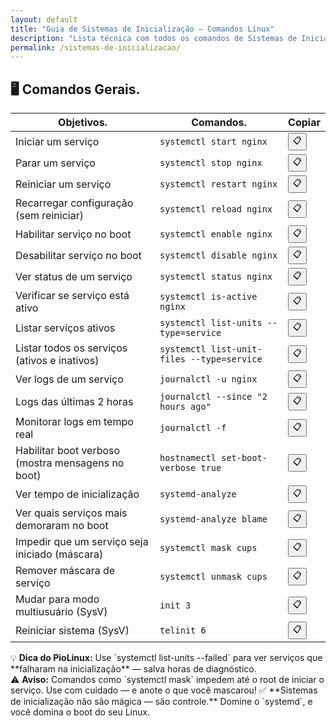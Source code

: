 ```yaml
---
layout: default
title: "Guia de Sistemas de Inicialização — Comandos Linux"
description: "Lista técnica com todos os comandos de Sistemas de Inicialização. Copie, cole e use direto no terminal."
permalink: /sistemas-de-inicializacao/
---
```




<h2>🖥 Comandos Gerais.</h2>



<table class="evergreen-table">
  <thead>
    <tr>
      <th>Objetivos.</th>
      <th>Comandos.</th>
      <th>Copiar</th>
    </tr>
  </thead>
  <tbody>
    <tr>
      <td data-label="Objetivo">Iniciar um serviço</td>
      <td data-label="Comando"><code>systemctl start nginx</code></td>
      <td data-label="Copiar"><button class="copy-btn" data-command="systemctl start nginx">📋</button></td>
    </tr>
    <tr>
      <td data-label="Objetivo">Parar um serviço</td>
      <td data-label="Comando"><code>systemctl stop nginx</code></td>
      <td data-label="Copiar"><button class="copy-btn" data-command="systemctl stop nginx">📋</button></td>
    </tr>
    <tr>
      <td data-label="Objetivo">Reiniciar um serviço</td>
      <td data-label="Comando"><code>systemctl restart nginx</code></td>
      <td data-label="Copiar"><button class="copy-btn" data-command="systemctl restart nginx">📋</button></td>
    </tr>
    <tr>
      <td data-label="Objetivo">Recarregar configuração (sem reiniciar)</td>
      <td data-label="Comando"><code>systemctl reload nginx</code></td>
      <td data-label="Copiar"><button class="copy-btn" data-command="systemctl reload nginx">📋</button></td>
    </tr>
    <tr>
      <td data-label="Objetivo">Habilitar serviço no boot</td>
      <td data-label="Comando"><code>systemctl enable nginx</code></td>
      <td data-label="Copiar"><button class="copy-btn" data-command="systemctl enable nginx">📋</button></td>
    </tr>
    <tr>
      <td data-label="Objetivo">Desabilitar serviço no boot</td>
      <td data-label="Comando"><code>systemctl disable nginx</code></td>
      <td data-label="Copiar"><button class="copy-btn" data-command="systemctl disable nginx">📋</button></td>
    </tr>
    <tr>
      <td data-label="Objetivo">Ver status de um serviço</td>
      <td data-label="Comando"><code>systemctl status nginx</code></td>
      <td data-label="Copiar"><button class="copy-btn" data-command="systemctl status nginx">📋</button></td>
    </tr>
    <tr>
      <td data-label="Objetivo">Verificar se serviço está ativo</td>
      <td data-label="Comando"><code>systemctl is-active nginx</code></td>
      <td data-label="Copiar"><button class="copy-btn" data-command="systemctl is-active nginx">📋</button></td>
    </tr>
    <tr>
      <td data-label="Objetivo">Listar serviços ativos</td>
      <td data-label="Comando"><code>systemctl list-units --type=service</code></td>
      <td data-label="Copiar"><button class="copy-btn" data-command="systemctl list-units --type=service">📋</button></td>
    </tr>
    <tr>
      <td data-label="Objetivo">Listar todos os serviços (ativos e inativos)</td>
      <td data-label="Comando"><code>systemctl list-unit-files --type=service</code></td>
      <td data-label="Copiar"><button class="copy-btn" data-command="systemctl list-unit-files --type=service">📋</button></td>
    </tr>
    <tr>
      <td data-label="Objetivo">Ver logs de um serviço</td>
      <td data-label="Comando"><code>journalctl -u nginx</code></td>
      <td data-label="Copiar"><button class="copy-btn" data-command="journalctl -u nginx">📋</button></td>
    </tr>
    <tr>
      <td data-label="Objetivo">Logs das últimas 2 horas</td>
      <td data-label="Comando"><code>journalctl --since "2 hours ago"</code></td>
      <td data-label="Copiar"><button class="copy-btn" data-command="journalctl --since &quot;2 hours ago&quot;">📋</button></td>
    </tr>
    <tr>
      <td data-label="Objetivo">Monitorar logs em tempo real</td>
      <td data-label="Comando"><code>journalctl -f</code></td>
      <td data-label="Copiar"><button class="copy-btn" data-command="journalctl -f">📋</button></td>
    </tr>
    <tr>
      <td data-label="Objetivo">Habilitar boot verboso (mostra mensagens no boot)</td>
      <td data-label="Comando"><code>hostnamectl set-boot-verbose true</code></td>
      <td data-label="Copiar"><button class="copy-btn" data-command="hostnamectl set-boot-verbose true">📋</button></td>
    </tr>
    <tr>
      <td data-label="Objetivo">Ver tempo de inicialização</td>
      <td data-label="Comando"><code>systemd-analyze</code></td>
      <td data-label="Copiar"><button class="copy-btn" data-command="systemd-analyze">📋</button></td>
    </tr>
    <tr>
      <td data-label="Objetivo">Ver quais serviços mais demoraram no boot</td>
      <td data-label="Comando"><code>systemd-analyze blame</code></td>
      <td data-label="Copiar"><button class="copy-btn" data-command="systemd-analyze blame">📋</button></td>
    </tr>
    <tr>
      <td data-label="Objetivo">Impedir que um serviço seja iniciado (máscara)</td>
      <td data-label="Comando"><code>systemctl mask cups</code></td>
      <td data-label="Copiar"><button class="copy-btn" data-command="systemctl mask cups">📋</button></td>
    </tr>
    <tr>
      <td data-label="Objetivo">Remover máscara de serviço</td>
      <td data-label="Comando"><code>systemctl unmask cups</code></td>
      <td data-label="Copiar"><button class="copy-btn" data-command="systemctl unmask cups">📋</button></td>
    </tr>
    <tr>
      <td data-label="Objetivo">Mudar para modo multiusuário (SysV)</td>
      <td data-label="Comando"><code>init 3</code></td>
      <td data-label="Copiar"><button class="copy-btn" data-command="init 3">📋</button></td>
    </tr>
    <tr>
      <td data-label="Objetivo">Reiniciar sistema (SysV)</td>
      <td data-label="Comando"><code>telinit 6</code></td>
      <td data-label="Copiar"><button class="copy-btn" data-command="telinit 6">📋</button></td>
    </tr>
  </tbody>
</table>



<div class="dica-final">
  💡 <strong>Dica do PioLinux:</strong> Use `systemctl list-units --failed` para ver serviços que **falharam na inicialização** — salva horas de diagnóstico.

  </div>
<div class="aviso-final">
  ⚠️ <strong>Aviso:</strong> Comandos como `systemctl mask` impedem até o root de iniciar o serviço. Use com cuidado — e anote o que você mascarou!
 ✅ **Sistemas de inicialização não são mágica — são controle.** Domine o `systemd`, e você domina o boot do seu Linux.

</div>





